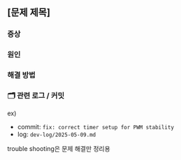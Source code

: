 ## [문제 제목]  

### 증상

### 원인

### 해결 방법

### 🗂 관련 로그 / 커밋
ex)
- commit: `fix: correct timer setup for PWM stability`
- log: `dev-log/2025-05-09.md`



trouble shooting은 문제 해결만 정리용